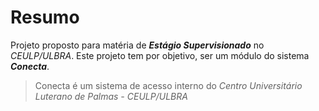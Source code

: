 # Resumo

Projeto proposto para matéria de ***Estágio Supervisionado*** no *CEULP/ULBRA*.
Este projeto tem por objetivo, ser um módulo do sistema ***Conecta***.
> Conecta é um sistema de acesso interno do *Centro Universitário Luterano de Palmas - CEULP/ULBRA*
